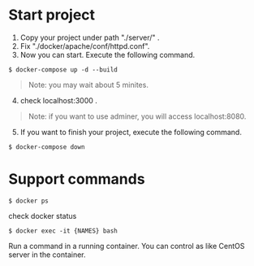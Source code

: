 # Start project
1. Copy your project under path "./server/" .
2. Fix "./docker/apache/conf/httpd.conf".
3. Now you can start. Execute the following command.
```
$ docker-compose up -d --build
```
> Note: you may wait about 5 minites.
4. check localhost:3000 .
> Note: if you want to use adminer, you will access localhost:8080.
5. If you want to finish your project, execute the following command.
```
$ docker-compose down
```

# Support commands
```
$ docker ps
```
check docker status

```
$ docker exec -it {NAMES} bash
```
Run a command in a running container.
You can control as like CentOS server in the container.
